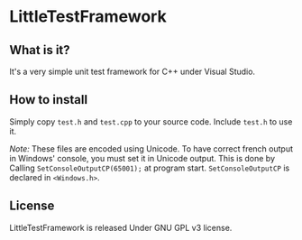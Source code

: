 # LittleTestFramework

## What is it?

It's a very simple unit test framework for C++ under Visual Studio.

## How to install

Simply copy `test.h` and `test.cpp` to your source code. Include `test.h` to use it.

*Note:* These files are encoded using Unicode. To have correct french output in Windows' console, you must set it in Unicode output. This is done by Calling `SetConsoleOutputCP(65001);` at program start. `SetConsoleOutputCP` is declared in `<Windows.h>`.

## License

LittleTestFramework is released Under GNU GPL v3 license.
